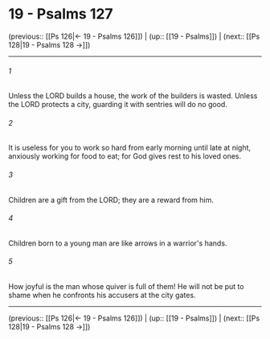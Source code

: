# 19 - Psalms 127

(previous:: [[Ps 126|← 19 - Psalms 126]]) | (up:: [[19 - Psalms]]) | (next:: [[Ps 128|19 - Psalms 128 →]])

***


###### 1 
Unless the LORD builds a house, the work of the builders is wasted. Unless the LORD protects a city, guarding it with sentries will do no good. 

###### 2 
It is useless for you to work so hard from early morning until late at night, anxiously working for food to eat; for God gives rest to his loved ones. 

###### 3 
Children are a gift from the LORD; they are a reward from him. 

###### 4 
Children born to a young man are like arrows in a warrior's hands. 

###### 5 
How joyful is the man whose quiver is full of them! He will not be put to shame when he confronts his accusers at the city gates.

***

(previous:: [[Ps 126|← 19 - Psalms 126]]) | (up:: [[19 - Psalms]]) | (next:: [[Ps 128|19 - Psalms 128 →]])
